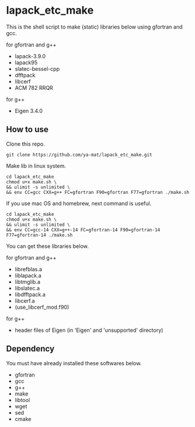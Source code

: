 # lapack_etc_make

This is the shell script to make (static) libraries below using gfortran and gcc.

for gfortran and g++

- lapack-3.9.0
- lapack95
- slatec-bessel-cpp
- dfftpack
- libcerf
- ACM 782 RRQR

for g++

- Eigen 3.4.0

## How to use

Clone this repo.

```
git clone https://github.com/ya-mat/lapack_etc_make.git
```

Make lib in linux system.
```
cd lapack_etc_make
chmod u+x make.sh \
&& ulimit -s unlimited \
&& env CC=gcc CXX=g++ FC=gfortran F90=gfortran F77=gfortran ./make.sh
```

If you use mac OS and homebrew, next command is useful.

```
cd lapack_etc_make
chmod u+x make.sh \
&& ulimit -s unlimited \
&& env CC=gcc-14 CXX=g++-14 FC=gfortran-14 F90=gfortran-14 F77=gfortran-14 ./make.sh
```

You can get these libraries below.

for gfortran and g++

- librefblas.a
- liblapack.a
- libtmglib.a
- libslatec.a
- libdfftpack.a
- libcerf.a
- (use_libcerf_mod.f90)

for g++

- header files of Eigen (in 'Eigen' and 'unsupported' directory)

## Dependency

You must have already installed these softwares below.

- gfortran
- gcc
- g++
- make
- libtool
- wget
- sed
- cmake
